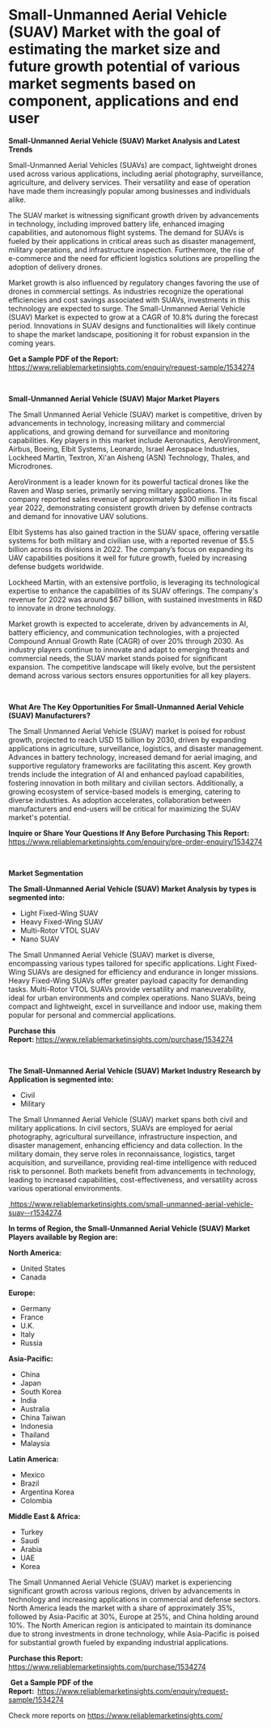 <p><h1>Small-Unmanned Aerial Vehicle (SUAV) Market with the goal of estimating the market size and future growth potential of various market segments based on component, applications and end user</h1></p><p><strong>Small-Unmanned Aerial Vehicle (SUAV) Market Analysis and Latest Trends</strong></p>
<p><p>Small-Unmanned Aerial Vehicles (SUAVs) are compact, lightweight drones used across various applications, including aerial photography, surveillance, agriculture, and delivery services. Their versatility and ease of operation have made them increasingly popular among businesses and individuals alike.</p><p>The SUAV market is witnessing significant growth driven by advancements in technology, including improved battery life, enhanced imaging capabilities, and autonomous flight systems. The demand for SUAVs is fueled by their applications in critical areas such as disaster management, military operations, and infrastructure inspection. Furthermore, the rise of e-commerce and the need for efficient logistics solutions are propelling the adoption of delivery drones.</p><p>Market growth is also influenced by regulatory changes favoring the use of drones in commercial settings. As industries recognize the operational efficiencies and cost savings associated with SUAVs, investments in this technology are expected to surge. The Small-Unmanned Aerial Vehicle (SUAV) Market is expected to grow at a CAGR of 10.8% during the forecast period. Innovations in SUAV designs and functionalities will likely continue to shape the market landscape, positioning it for robust expansion in the coming years.</p></p>
<p><strong>Get a Sample PDF of the Report:&nbsp;</strong> <a href="https://www.reliablemarketinsights.com/enquiry/request-sample/1534274?utm_campaign=3031&utm_medium=2&utm_source=Github&utm_content=ia&utm_term=11042025&utm_id=small-unmanned-aerial-vehicle-suav">https://www.reliablemarketinsights.com/enquiry/request-sample/1534274</a></p>
<p>&nbsp;</p>
<p><strong>Small-Unmanned Aerial Vehicle (SUAV) Major Market Players</strong></p>
<p><p>The Small Unmanned Aerial Vehicle (SUAV) market is competitive, driven by advancements in technology, increasing military and commercial applications, and growing demand for surveillance and monitoring capabilities. Key players in this market include Aeronautics, AeroVironment, Airbus, Boeing, Elbit Systems, Leonardo, Israel Aerospace Industries, Lockheed Martin, Textron, Xi'an Aisheng (ASN) Technology, Thales, and Microdrones.</p><p>AeroVironment is a leader known for its powerful tactical drones like the Raven and Wasp series, primarily serving military applications. The company reported sales revenue of approximately $300 million in its fiscal year 2022, demonstrating consistent growth driven by defense contracts and demand for innovative UAV solutions. </p><p>Elbit Systems has also gained traction in the SUAV space, offering versatile systems for both military and civilian use, with a reported revenue of $5.5 billion across its divisions in 2022. The company’s focus on expanding its UAV capabilities positions it well for future growth, fueled by increasing defense budgets worldwide.</p><p>Lockheed Martin, with an extensive portfolio, is leveraging its technological expertise to enhance the capabilities of its SUAV offerings. The company's revenue for 2022 was around $67 billion, with sustained investments in R&D to innovate in drone technology.</p><p>Market growth is expected to accelerate, driven by advancements in AI, battery efficiency, and communication technologies, with a projected Compound Annual Growth Rate (CAGR) of over 20% through 2030. As industry players continue to innovate and adapt to emerging threats and commercial needs, the SUAV market stands poised for significant expansion. The competitive landscape will likely evolve, but the persistent demand across various sectors ensures opportunities for all key players.</p></p>
<p>&nbsp;</p>
<p><strong>What Are The Key Opportunities For Small-Unmanned Aerial Vehicle (SUAV) Manufacturers?</strong></p>
<p><p>The Small Unmanned Aerial Vehicle (SUAV) market is poised for robust growth, projected to reach USD 15 billion by 2030, driven by expanding applications in agriculture, surveillance, logistics, and disaster management. Advances in battery technology, increased demand for aerial imaging, and supportive regulatory frameworks are facilitating this ascent. Key growth trends include the integration of AI and enhanced payload capabilities, fostering innovation in both military and civilian sectors. Additionally, a growing ecosystem of service-based models is emerging, catering to diverse industries. As adoption accelerates, collaboration between manufacturers and end-users will be critical for maximizing the SUAV market's potential.</p></p>
<p><strong>Inquire or Share Your Questions If Any Before Purchasing This Report:</strong> <a href="https://www.reliablemarketinsights.com/enquiry/pre-order-enquiry/1534274?utm_campaign=3031&utm_medium=2&utm_source=Github&utm_content=ia&utm_term=11042025&utm_id=small-unmanned-aerial-vehicle-suav">https://www.reliablemarketinsights.com/enquiry/pre-order-enquiry/1534274</a></p>
<p>&nbsp;</p>
<p><strong>Market Segmentation</strong></p>
<p><strong>The Small-Unmanned Aerial Vehicle (SUAV) Market Analysis by types is segmented into:</strong></p>
<p><ul><li>Light Fixed-Wing SUAV</li><li>Heavy Fixed-Wing SUAV</li><li>Multi-Rotor VTOL SUAV</li><li>Nano SUAV</li></ul></p>
<p><p>The Small Unmanned Aerial Vehicle (SUAV) market is diverse, encompassing various types tailored for specific applications. Light Fixed-Wing SUAVs are designed for efficiency and endurance in longer missions. Heavy Fixed-Wing SUAVs offer greater payload capacity for demanding tasks. Multi-Rotor VTOL SUAVs provide versatility and maneuverability, ideal for urban environments and complex operations. Nano SUAVs, being compact and lightweight, excel in surveillance and indoor use, making them popular for personal and commercial applications.</p></p>
<p><strong>Purchase this Report:&nbsp;</strong><a href="https://www.reliablemarketinsights.com/purchase/1534274?utm_campaign=3031&utm_medium=2&utm_source=Github&utm_content=ia&utm_term=11042025&utm_id=small-unmanned-aerial-vehicle-suav">https://www.reliablemarketinsights.com/purchase/1534274</a></p>
<p>&nbsp;</p>
<p><strong>The Small-Unmanned Aerial Vehicle (SUAV) Market Industry Research by Application is segmented into:</strong></p>
<p><ul><li>Civil</li><li>Military</li></ul></p>
<p><p>The Small Unmanned Aerial Vehicle (SUAV) market spans both civil and military applications. In civil sectors, SUAVs are employed for aerial photography, agricultural surveillance, infrastructure inspection, and disaster management, enhancing efficiency and data collection. In the military domain, they serve roles in reconnaissance, logistics, target acquisition, and surveillance, providing real-time intelligence with reduced risk to personnel. Both markets benefit from advancements in technology, leading to increased capabilities, cost-effectiveness, and versatility across various operational environments.</p></p>
<p><a href="https://www.reliablemarketinsights.com/small-unmanned-aerial-vehicle-suav--r1534274?utm_campaign=3031&utm_medium=2&utm_source=Github&utm_content=ia&utm_term=11042025&utm_id=small-unmanned-aerial-vehicle-suav">&nbsp;https://www.reliablemarketinsights.com/small-unmanned-aerial-vehicle-suav--r1534274</a></p>
<p><strong>In terms of Region, the Small-Unmanned Aerial Vehicle (SUAV) Market Players available by Region are:</strong></p>
<p>
    <p> <strong> North America: </strong>
        <ul>
            <li>United States</li>
            <li>Canada</li>
        </ul>
        </p> 
    <p> <strong> Europe: </strong>
        <ul>
            <li>Germany</li>
            <li>France</li>
            <li>U.K.</li>
            <li>Italy</li>
            <li>Russia</li>
        </ul>
        </p> 
    <p> <strong> Asia-Pacific: </strong>
        <ul>
            <li>China</li>
            <li>Japan</li>
            <li>South Korea</li>
            <li>India</li>
            <li>Australia</li>
            <li>China Taiwan</li>
            <li>Indonesia</li>
            <li>Thailand</li>
            <li>Malaysia</li>
        </ul>
        </p> 
    <p> <strong> Latin America: </strong>
        <ul>
            <li>Mexico</li>
            <li>Brazil</li>
            <li>Argentina Korea</li>
            <li>Colombia</li>
        </ul>
        </p> 
    <p> <strong> Middle East & Africa: </strong>
        <ul>
            <li>Turkey</li>
            <li>Saudi</li>
            <li>Arabia</li>
            <li>UAE</li>
            <li>Korea</li>
        </ul>
    </p>
    </p>
<p><p>The Small Unmanned Aerial Vehicle (SUAV) market is experiencing significant growth across various regions, driven by advancements in technology and increasing applications in commercial and defense sectors. North America leads the market with a share of approximately 35%, followed by Asia-Pacific at 30%, Europe at 25%, and China holding around 10%. The North American region is anticipated to maintain its dominance due to strong investments in drone technology, while Asia-Pacific is poised for substantial growth fueled by expanding industrial applications.</p></p>
<p><strong>Purchase this Report: </strong><a href="https://www.reliablemarketinsights.com/purchase/1534274?utm_campaign=3031&utm_medium=2&utm_source=Github&utm_content=ia&utm_term=11042025&utm_id=small-unmanned-aerial-vehicle-suav">https://www.reliablemarketinsights.com/purchase/1534274</a></p>
<p>&nbsp;<strong>Get a Sample PDF of the Report:&nbsp;&nbsp;</strong><a href="https://www.reliablemarketinsights.com/enquiry/request-sample/1534274?utm_campaign=3031&utm_medium=2&utm_source=Github&utm_content=ia&utm_term=11042025&utm_id=small-unmanned-aerial-vehicle-suav">https://www.reliablemarketinsights.com/enquiry/request-sample/1534274</a></p>
<p><strong></strong></p>
<p>Check more reports on <a href="https://www.reliablemarketinsights.com/?utm_campaign=3031&utm_medium=2&utm_source=Github&utm_content=ia&utm_term=11042025&utm_id=small-unmanned-aerial-vehicle-suav">https://www.reliablemarketinsights.com/</a></p>